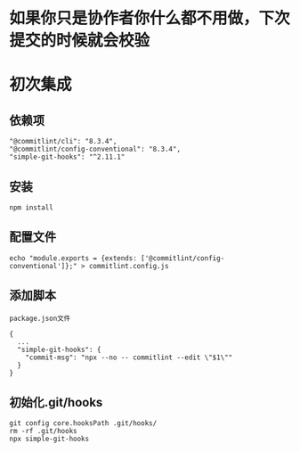# 如果你只是协作者你什么都不用做，下次提交的时候就会校验

# 初次集成

## 依赖项

```
"@commitlint/cli": "8.3.4",
"@commitlint/config-conventional": "8.3.4",
"simple-git-hooks": "^2.11.1"
```

## 安装

```
npm install
```

## 配置文件

```
echo "module.exports = {extends: ['@commitlint/config-conventional']};" > commitlint.config.js
```

## 添加脚本

```
package.json文件

{
  ...
  "simple-git-hooks": {
    "commit-msg": "npx --no -- commitlint --edit \"$1\""
  }
}
```

## 初始化.git/hooks

```
git config core.hooksPath .git/hooks/
rm -rf .git/hooks
npx simple-git-hooks
```
